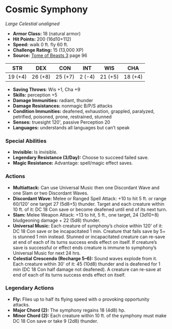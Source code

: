 # Cosmic Symphony

*Large* *Celestial* *unaligned*

- **Armor Class:** 18 (natural armor)
- **Hit Points:** 200 (16d10+112)
- **Speed:** walk 0 ft. fly 60 ft.
- **Challenge Rating:** 15 (13,000 XP)
- **Source:** [Tome of Beasts 3](https://koboldpress.com/kpstore/product/tome-of-beasts-3-for-5th-edition/) page 96

| STR | DEX | CON | INT | WIS | CHA |
| --- | --- | --- | --- | --- | --- |
| 19 (+4) | 26 (+8) | 25 (+7) | 2 (-4) | 21 (+5) | 18 (+4) |

- **Saving Throws**: Wis +1, Cha +9
- **Skills:** perception +5
- **Damage Immunities:** radiant, thunder
- **Damage Resistances:** nonmagic B/P/S attacks 
- **Condition Immunities:** deafened, exhaustion, grappled, paralyzed, petrified, poisoned, prone, restrained, stunned
- **Senses:** truesight 120', passive Perception 20
- **Languages:** understands all languages but can’t speak

### Special Abilities

- **Invisible:** Is invisible.
- **Legendary Resistance (3/Day):** Choose to succeed failed save.
- **Magic Resistance:** Advantage: spell/magic effect saves.

### Actions

- **Multiattack:** Can use Universal Music then one Discordant Wave and one Slam or two Discordant Waves.
- **Discordant Wave:** Melee or Ranged Spell Attack: +10 to hit 5 ft. or range 60/120' one target 27 (5d8+5) thunder. Target and each creature within 10 ft. of it: DC 18 Con save or become deafened until end of its next turn.
- **Slam:** Melee Weapon Attack: +13 to hit, 5 ft., one target, 24 (3d10+8) bludgeoning damage + 22 (5d8) thunder.
- **Universal Music:** Each creature of symphony’s choice within 120' of it: DC 18 Con save or be incapacitated 1 min. Creature that fails save by 5+ is stunned 1 min instead. Stunned or incapacitated creature can re-save at end of each of its turns success ends effect on itself. If creature’s save is successful or effect ends creature is immune to symphony’s Universal Music for next 24 hrs.
- **Celestial Crescendo (Recharge 5–6):** Sound waves explode from it. Each creature within 30' of it: 45 (10d8) thunder and is deafened for 1 min (DC 18  Con half damage not deafened). A creature can re-save at end of each of its turns success ends effect on itself.



### Legendary Actions

- **Fly:** Flies up to half its flying speed with o provoking opportunity attacks.
- **Major Chord (2):** The symphony regains 18 (4d8) hp.
- **Minor Chord (2):** Each creature within 10 ft. of the symphony must make DC 18 Con save or take 9 (2d8) thunder.
